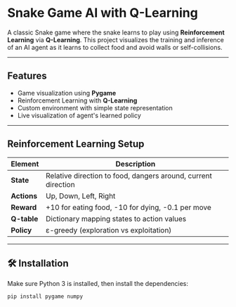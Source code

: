 

#  Snake Game AI with Q-Learning

A classic Snake game where the snake learns to play using **Reinforcement Learning** via **Q-Learning**. This project visualizes the training and inference of an AI agent as it learns to collect food and avoid walls or self-collisions.

---

##  Features

- Game visualization using **Pygame**
- Reinforcement Learning with **Q-Learning**
- Custom environment with simple state representation
- Live visualization of agent's learned policy

---

##  Reinforcement Learning Setup

| Element      | Description                                |
|--------------|--------------------------------------------|
| **State**    | Relative direction to food, dangers around, current direction |
| **Actions**  | Up, Down, Left, Right                      |
| **Reward**   | +10 for eating food, -10 for dying, -0.1 per move |
| **Q-table**  | Dictionary mapping states to action values |
| **Policy**   | ε-greedy (exploration vs exploitation)     |

---

## 🛠 Installation

Make sure Python 3 is installed, then install the dependencies:

```bash
pip install pygame numpy


